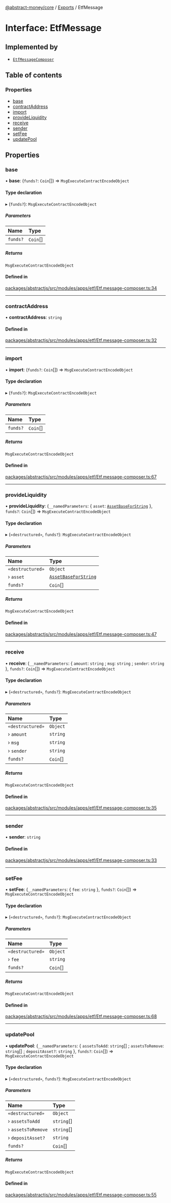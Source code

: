 [@abstract-money/core](../README.md) / [Exports](../modules.md) / EtfMessage

# Interface: EtfMessage

## Implemented by

- [`EtfMessageComposer`](../classes/EtfMessageComposer.md)

## Table of contents

### Properties

- [base](EtfMessage.md#base)
- [contractAddress](EtfMessage.md#contractaddress)
- [import](EtfMessage.md#import)
- [provideLiquidity](EtfMessage.md#provideliquidity)
- [receive](EtfMessage.md#receive)
- [sender](EtfMessage.md#sender)
- [setFee](EtfMessage.md#setfee)
- [updatePool](EtfMessage.md#updatepool)

## Properties

### base

• **base**: (`funds?`: `Coin`[]) => `MsgExecuteContractEncodeObject`

#### Type declaration

▸ (`funds?`): `MsgExecuteContractEncodeObject`

##### Parameters

| Name | Type |
| :------ | :------ |
| `funds?` | `Coin`[] |

##### Returns

`MsgExecuteContractEncodeObject`

#### Defined in

[packages/abstractjs/src/modules/apps/etf/Etf.message-composer.ts:34](https://github.com/AbstractSDK/frontend/blob/07410073/packages/abstractjs/src/modules/apps/etf/Etf.message-composer.ts#L34)

___

### contractAddress

• **contractAddress**: `string`

#### Defined in

[packages/abstractjs/src/modules/apps/etf/Etf.message-composer.ts:32](https://github.com/AbstractSDK/frontend/blob/07410073/packages/abstractjs/src/modules/apps/etf/Etf.message-composer.ts#L32)

___

### import

• **import**: (`funds?`: `Coin`[]) => `MsgExecuteContractEncodeObject`

#### Type declaration

▸ (`funds?`): `MsgExecuteContractEncodeObject`

##### Parameters

| Name | Type |
| :------ | :------ |
| `funds?` | `Coin`[] |

##### Returns

`MsgExecuteContractEncodeObject`

#### Defined in

[packages/abstractjs/src/modules/apps/etf/Etf.message-composer.ts:67](https://github.com/AbstractSDK/frontend/blob/07410073/packages/abstractjs/src/modules/apps/etf/Etf.message-composer.ts#L67)

___

### provideLiquidity

• **provideLiquidity**: (`__namedParameters`: { `asset`: [`AssetBaseForString`](EtfTypes.AssetBaseForString.md)  }, `funds?`: `Coin`[]) => `MsgExecuteContractEncodeObject`

#### Type declaration

▸ (`«destructured»`, `funds?`): `MsgExecuteContractEncodeObject`

##### Parameters

| Name | Type |
| :------ | :------ |
| `«destructured»` | `Object` |
| › `asset` | [`AssetBaseForString`](EtfTypes.AssetBaseForString.md) |
| `funds?` | `Coin`[] |

##### Returns

`MsgExecuteContractEncodeObject`

#### Defined in

[packages/abstractjs/src/modules/apps/etf/Etf.message-composer.ts:47](https://github.com/AbstractSDK/frontend/blob/07410073/packages/abstractjs/src/modules/apps/etf/Etf.message-composer.ts#L47)

___

### receive

• **receive**: (`__namedParameters`: { `amount`: `string` ; `msg`: `string` ; `sender`: `string`  }, `funds?`: `Coin`[]) => `MsgExecuteContractEncodeObject`

#### Type declaration

▸ (`«destructured»`, `funds?`): `MsgExecuteContractEncodeObject`

##### Parameters

| Name | Type |
| :------ | :------ |
| `«destructured»` | `Object` |
| › `amount` | `string` |
| › `msg` | `string` |
| › `sender` | `string` |
| `funds?` | `Coin`[] |

##### Returns

`MsgExecuteContractEncodeObject`

#### Defined in

[packages/abstractjs/src/modules/apps/etf/Etf.message-composer.ts:35](https://github.com/AbstractSDK/frontend/blob/07410073/packages/abstractjs/src/modules/apps/etf/Etf.message-composer.ts#L35)

___

### sender

• **sender**: `string`

#### Defined in

[packages/abstractjs/src/modules/apps/etf/Etf.message-composer.ts:33](https://github.com/AbstractSDK/frontend/blob/07410073/packages/abstractjs/src/modules/apps/etf/Etf.message-composer.ts#L33)

___

### setFee

• **setFee**: (`__namedParameters`: { `fee`: `string`  }, `funds?`: `Coin`[]) => `MsgExecuteContractEncodeObject`

#### Type declaration

▸ (`«destructured»`, `funds?`): `MsgExecuteContractEncodeObject`

##### Parameters

| Name | Type |
| :------ | :------ |
| `«destructured»` | `Object` |
| › `fee` | `string` |
| `funds?` | `Coin`[] |

##### Returns

`MsgExecuteContractEncodeObject`

#### Defined in

[packages/abstractjs/src/modules/apps/etf/Etf.message-composer.ts:68](https://github.com/AbstractSDK/frontend/blob/07410073/packages/abstractjs/src/modules/apps/etf/Etf.message-composer.ts#L68)

___

### updatePool

• **updatePool**: (`__namedParameters`: { `assetsToAdd`: `string`[] ; `assetsToRemove`: `string`[] ; `depositAsset?`: `string`  }, `funds?`: `Coin`[]) => `MsgExecuteContractEncodeObject`

#### Type declaration

▸ (`«destructured»`, `funds?`): `MsgExecuteContractEncodeObject`

##### Parameters

| Name | Type |
| :------ | :------ |
| `«destructured»` | `Object` |
| › `assetsToAdd` | `string`[] |
| › `assetsToRemove` | `string`[] |
| › `depositAsset?` | `string` |
| `funds?` | `Coin`[] |

##### Returns

`MsgExecuteContractEncodeObject`

#### Defined in

[packages/abstractjs/src/modules/apps/etf/Etf.message-composer.ts:55](https://github.com/AbstractSDK/frontend/blob/07410073/packages/abstractjs/src/modules/apps/etf/Etf.message-composer.ts#L55)
